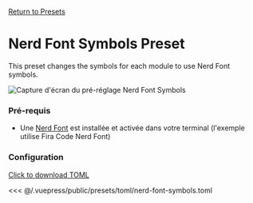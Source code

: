 [Return to Presets](/presets/#nerd-font-symbols)

# Nerd Font Symbols Preset

This preset changes the symbols for each module to use Nerd Font symbols.

![Capture d'écran du pré-réglage Nerd Font Symbols](/presets/img/nerd-font-symbols.png)

### Pré-requis

- Une [Nerd Font](https://www.nerdfonts.com/) est installée et activée dans votre terminal (l'exemple utilise Fira Code Nerd Font)

### Configuration

[Click to download TOML](/presets/toml/nerd-font-symbols.toml)

<<< @/.vuepress/public/presets/toml/nerd-font-symbols.toml
